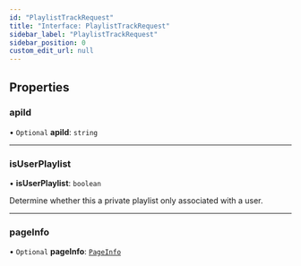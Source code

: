 ```yaml
---
id: "PlaylistTrackRequest"
title: "Interface: PlaylistTrackRequest"
sidebar_label: "PlaylistTrackRequest"
sidebar_position: 0
custom_edit_url: null
---
```


## Properties

### apiId

• `Optional` **apiId**: `string`

___

### isUserPlaylist

• **isUserPlaylist**: `boolean`

Determine whether this a private playlist only associated with a user.

___

### pageInfo

• `Optional` **pageInfo**: [`PageInfo`](PageInfo.md)
